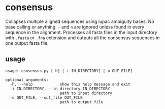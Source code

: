 # consensus

Collapses multiple aligned sequences using iupac ambiguity bases. No base calling or anything. `-` and `n` are ignored
unless found in every sequence in the alignment. Processes all fasta files in the input directory with `.fasta` or `.fna`
extension and outputs all the consensus sequences in one output fasta file.

## usage
```
usage: consensus.py [-h] [-i IN_DIRECTORY] [-o OUT_FILE]

optional arguments:
  -h, --help            show this help message and exit
  -i IN_DIRECTORY, --in_directory IN_DIRECTORY
                        path to input directory
  -o OUT_FILE, --out_file OUT_FILE
                        path to output file
```
